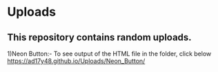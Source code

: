 # Uploads

This repository contains random uploads.
-----------------------------------------------------------------------------------------------------------------------------------

1)Neon Button:-
To see output of the HTML file in the folder, click below 
https://ad17y48.github.io/Uploads/Neon_Button/
